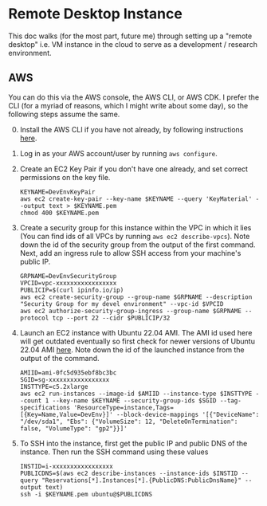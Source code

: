 # Remote Desktop Instance

This doc walks (for the most part, future me) through setting up a "remote desktop" i.e. VM instance in the cloud to serve as a development / research environment.

## AWS

You can do this via the AWS console, the AWS CLI, or AWS CDK. I prefer the CLI (for a myriad of reasons, which I might write about some day), so the following steps assume the same.

0. Install the AWS CLI if you have not already, by following instructions [here](https://docs.aws.amazon.com/cli/latest/userguide/getting-started-install.html).

1. Log in as your AWS account/user by running `aws configure`.

2. Create an EC2 Key Pair if you don't have one already, and set correct permissions on the key file.
    ```
    KEYNAME=DevEnvKeyPair
    aws ec2 create-key-pair --key-name $KEYNAME --query 'KeyMaterial' --output text > $KEYNAME.pem
    chmod 400 $KEYNAME.pem
    ```

3. Create a security group for this instance within the VPC in which it lies (You can find ids of all VPCs by running `aws ec2 describe-vpcs`). Note down the id of the security group from the output of the first command. Next, add an ingress rule to allow SSH access from your machine's public IP.
    ```
    GRPNAME=DevEnvSecurityGroup
    VPCID=vpc-xxxxxxxxxxxxxxxxx
    PUBLICIP=$(curl ipinfo.io/ip)
    aws ec2 create-security-group --group-name $GRPNAME --description "Security Group for my devel environment" --vpc-id $VPCID
    aws ec2 authorize-security-group-ingress --group-name $GRPNAME --protocol tcp --port 22 --cidr $PUBLICIP/32
    ```

4. Launch an EC2 instance with Ubuntu 22.04 AMI. The AMI id used here will get outdated eventually so first check for newer versions of Ubuntu 22.04 AMI [here](https://cloud-images.ubuntu.com/locator/ec2/). Note down the id of the launched instance from the output of the command.
    ```
    AMIID=ami-0fc5d935ebf8bc3bc
    SGID=sg-xxxxxxxxxxxxxxxxx
    INSTTYPE=c5.2xlarge
    aws ec2 run-instances --image-id $AMIID --instance-type $INSTTYPE --count 1 --key-name $KEYNAME --security-group-ids $SGID --tag-specifications 'ResourceType=instance,Tags=[{Key=Name,Value=DevEnv}]' --block-device-mappings '[{"DeviceName": "/dev/sda1", "Ebs": {"VolumeSize": 12, "DeleteOnTermination": false, "VolumeType": "gp2"}}]'
    ```

5. To SSH into the instance, first get the public IP and public DNS of the instance. Then run the SSH command using these values
    ```
    INSTID=i-xxxxxxxxxxxxxxxxx
    PUBLICDNS=$(aws ec2 describe-instances --instance-ids $INSTID --query "Reservations[*].Instances[*].{PublicDNS:PublicDnsName}" --output text)
    ssh -i $KEYNAME.pem ubuntu@$PUBLICDNS
    ```
